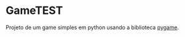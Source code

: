 # GameTEST
Projeto de um game simples em python usando a biblioteca [pygame](https://www.pygame.org/news). 
